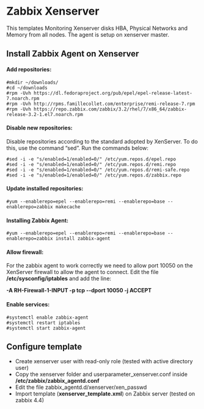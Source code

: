 # Zabbix Xenserver
This templates Monitoring Xenserver disks HBA, Physical Networks and Memory from all nodes. 
The agent is setup on xenserver master.

## Install Zabbix Agent on Xenserver
#### Add repositories:
```
#mkdir ~/downloads/
#cd ~/downloads
#rpm -Uvh https://dl.fedoraproject.org/pub/epel/epel-release-latest-7.noarch.rpm
#rpm -Uvh http://rpms.famillecollet.com/enterprise/remi-release-7.rpm
#rpm -Uvh https://repo.zabbix.com/zabbix/3.2/rhel/7/x86_64/zabbix-release-3.2-1.el7.noarch.rpm
 ```
#### Disable new repositories:
Disable repositories according to the standard adopted by XenServer. To do this, use the command “sed”. Run the commands below:
```
#sed -i -e "s/enabled=1/enabled=0/" /etc/yum.repos.d/epel.repo
#sed -i -e "s/enabled=1/enabled=0/" /etc/yum.repos.d/remi.repo
#sed -i -e "s/enabled=1/enabled=0/" /etc/yum.repos.d/remi-safe.repo
#sed -i -e "s/enabled=1/enabled=0/" /etc/yum.repos.d/zabbix.repo
```

#### Update installed repositories:
```
#yum --enablerepo=epel --enablerepo=remi --enablerepo=base --enablerepo=zabbix makecache
 ```

#### Installing Zabbix Agent:
```
#yum --enablerepo=epel --enablerepo=remi --enablerepo=base --enablerepo=zabbix install zabbix-agent
```
 
#### Allow firewall:
For the zabbix agent to work correctly we need to allow port 10050 on the XenServer firewall to allow the agent to connect. Edit the file **/etc/sysconfig/iptables** and add the line:

**-A RH-Firewall-1-INPUT -p tcp --dport 10050 -j ACCEPT**
                
#### Enable services:
```
#systemctl enable zabbix-agent
#systemctl restart iptables
#systemctl start zabbix-agent
```

## Configure template
* Create xenserver user with read-only role (tested with active directory user)
* Copy the xenserver folder and userparameter_xenserver.conf inside **/etc/zabbix/zabbix_agentd.conf**
* Edit the file zabbix_agentd.d/xenserver/xen_passwd
* Import template (**xenserver_template.xml**) on Zabbix server (tested on zabbix 4.4)

